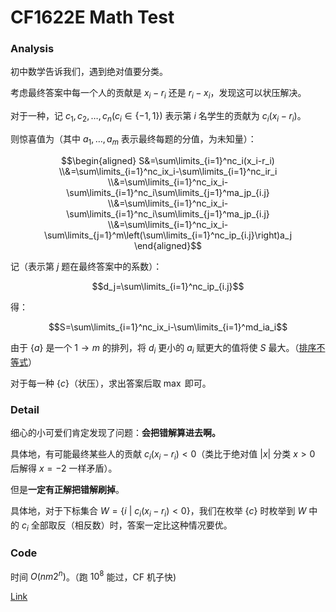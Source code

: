 # CF1622E Math Test

### Analysis

初中数学告诉我们，遇到绝对值要分类。

考虑最终答案中每一个人的贡献是 $x_i-r_i$ 还是 $r_i-x_i$，发现这可以状压解决。

对于一种，记 $c_1,c_2,\dots,c_n(c_i\in\{-1,1\})$ 表示第 $i$ 名学生的贡献为 $c_i(x_i-r_i)$。

则惊喜值为（其中 $a_1,\dots,a_m$ 表示最终每题的分值，为未知量）：

$$\begin{aligned}
S&=\sum\limits_{i=1}^nc_i(x_i-r_i)
\\&=\sum\limits_{i=1}^nc_ix_i-\sum\limits_{i=1}^nc_ir_i
\\&=\sum\limits_{i=1}^nc_ix_i-\sum\limits_{i=1}^nc_i\sum\limits_{j=1}^ma_jp_{i.j}
\\&=\sum\limits_{i=1}^nc_ix_i-\sum\limits_{i=1}^nc_i\sum\limits_{j=1}^ma_jp_{i.j}
\\&=\sum\limits_{i=1}^nc_ix_i-\sum\limits_{j=1}^m\left(\sum\limits_{i=1}^nc_ip_{i.j}\right)a_j
\end{aligned}$$

记（表示第 $j$ 题在最终答案中的系数）：

$$d_j=\sum\limits_{i=1}^nc_ip_{i.j}$$

得：

$$S=\sum\limits_{i=1}^nc_ix_i-\sum\limits_{i=1}^md_ia_i$$

由于 $\{a\}$ 是一个 $1\to m$ 的排列，将 $d_i$ 更小的 $a_i$ 赋更大的值将使 $S$ 最大。（[排序不等式](https://baike.baidu.com/item/%E6%8E%92%E5%BA%8F%E4%B8%8D%E7%AD%89%E5%BC%8F/7775728)）

对于每一种 $\{c\}$（状压），求出答案后取 $\max$ 即可。

### Detail

细心的小可爱们肯定发现了问题：**会把错解算进去啊。**

具体地，有可能最终某些人的贡献 $c_i(x_i-r_i)<0$（类比于绝对值 $|x|$ 分类 $x>0$ 后解得 $x=-2$ 一样矛盾）。

但是**一定有正解把错解刷掉**。

具体地，对于下标集合 $W=\{i\ |\ c_i(x_i-r_i)<0\}$，我们在枚举 $\{c\}$ 时枚举到 $W$ 中的 $c_i$ 全部取反（相反数）时，答案一定比这种情况要优。

### Code

时间 $O(nm2^n)$。（跑 $10^8$ 能过，CF 机子快)

[Link](https://codeforces.com/contest/1622/submission/142377050)